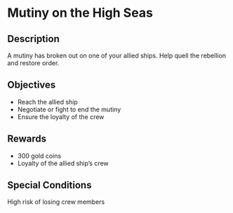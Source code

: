 # Mutiny on the High Seas

## Description

A mutiny has broken out on one of your allied ships. Help quell the rebellion and restore order.

## Objectives

- Reach the allied ship
- Negotiate or fight to end the mutiny
- Ensure the loyalty of the crew

## Rewards

- 300 gold coins
- Loyalty of the allied ship’s crew

## Special Conditions

High risk of losing crew members
